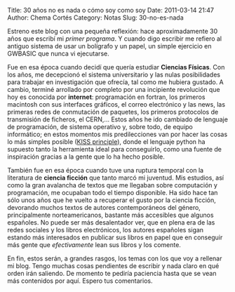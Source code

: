 Title: 30 años no es nada o cómo soy como soy
Date: 2011-03-14 21:47
Author: Chema Cortés
Category: Notas
Slug: 30-no-es-nada

Estreno este blog con una pequeña reflexión: hace aproximadamente 30
años que escribí mi *primer programa*. Y cuando digo escribir me refiero
al antiguo sistema de usar un bolígrafo y un papel, un simple ejercicio
en GWBASIC que nunca vi ejecutarse.

Fue en esa época cuando decidí que quería estudiar **Ciencias Físicas**.
Con los años, me decepcionó el sistema universitario y las nulas
posibilidades para trabajar en investigación que ofrecía, tal como me
hubiera gustado. A cambio, terminé arrollado por completo por una
incipiente revolución que hoy es conocida por **internet**: programación
en fortran, los primeros macintosh con sus interfaces gráficos, el
correo electrónico y las news, las primeras redes de conmutación de
paquetes, los primeros protocolos de transmisión de ficheros, el
CERN,... Estos años he ido cambiado de lenguaje de programación, de
sistema operativo y, sobre todo, de equipo informático; en estos
momentos mis predilecciones van por hacer las cosas lo más simples
posible ([KISS principle](http://en.wikipedia.org/wiki/KISS_principle "KISS Principle")),
donde el lenguaje python ha supuesto tanto la herramienta ideal para
conseguirlo, como una fuente de inspiración gracias a la gente que lo ha
hecho posible.

También fue en esa época cuando tuve una ruptura temporal con la
literatura de **ciencia ficción** que tanto marcó mi juventud. Mis
estudios, así como la gran avalancha de textos que me llegaban sobre
computación y programación, me ocupaban todo el tiempo disponible. Ha
sido hace tan sólo unos años que he vuelto a recuperar el gusto por la
ciencia ficción, devorando muchos textos de autores contemporáneos del
género, principalmente norteamericanos, bastante más accesibles que
algunos españoles. No puede ser más desalentador ver, que en plena era
de las redes sociales y los libros electrónicos, los autores españoles
sigan estando más interesados en publicar sus libros en papel que en
conseguir más gente que *efectivamente* lean sus libros y los comente.

En fin, estos serán, a grandes rasgos, los temas con los que voy a
rellenar mi blog. Tengo muchas cosas pendientes de escribir y nada claro
en qué orden irán saliendo. De momento te pediría paciencia hasta que se
vean más contenidos por aquí. Espero tus comentarios.
